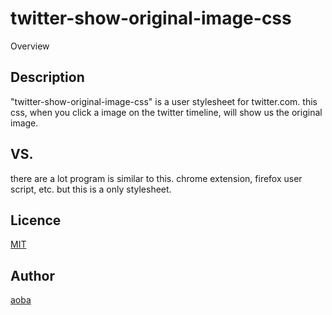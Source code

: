 twitter-show-original-image-css
====

Overview

## Description

"twitter-show-original-image-css" is a user stylesheet for twitter.com.
this css, when you click a image on the twitter timeline, will show us the original image.

## VS. 

there are a lot program is similar to this.
chrome extension, firefox user script, etc.
but this is a only stylesheet.

## Licence

[MIT](https://github.com/tcnksm/tool/blob/master/LICENCE)

## Author

[aoba](https://github.com/aoba)

